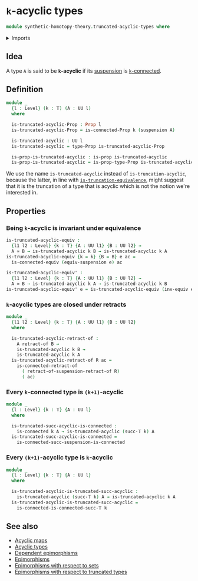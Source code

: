 # `k`-acyclic types

```agda
module synthetic-homotopy-theory.truncated-acyclic-types where
```

<details><summary>Imports</summary>

```agda
open import foundation.connected-types
open import foundation.equivalences
open import foundation.propositions
open import foundation.retracts-of-types
open import foundation.truncation-levels
open import foundation.universe-levels

open import synthetic-homotopy-theory.functoriality-suspensions
open import synthetic-homotopy-theory.suspensions-of-types
```

</details>

## Idea

A type `A` is said to be **`k`-acyclic** if its
[suspension](synthetic-homotopy-theory.suspensions-of-types.md) is
[`k`-connected](foundation.connected-types.md).

## Definition

```agda
module _
  {l : Level} (k : 𝕋) (A : UU l)
  where

  is-truncated-acyclic-Prop : Prop l
  is-truncated-acyclic-Prop = is-connected-Prop k (suspension A)

  is-truncated-acyclic : UU l
  is-truncated-acyclic = type-Prop is-truncated-acyclic-Prop

  is-prop-is-truncated-acyclic : is-prop is-truncated-acyclic
  is-prop-is-truncated-acyclic = is-prop-type-Prop is-truncated-acyclic-Prop
```

We use the name `is-truncated-acyclic` instead of `is-truncation-acyclic`,
because the latter, in line with
[`is-truncation-equivalence`](foundation.truncation-equivalences.md), might
suggest that it is the truncation of a type that is acyclic which is not the
notion we're interested in.

## Properties

### Being `k`-acyclic is invariant under equivalence

```agda
is-truncated-acyclic-equiv :
  {l1 l2 : Level} {k : 𝕋} {A : UU l1} {B : UU l2} →
  A ≃ B → is-truncated-acyclic k B → is-truncated-acyclic k A
is-truncated-acyclic-equiv {k = k} {B = B} e ac =
  is-connected-equiv (equiv-suspension e) ac

is-truncated-acyclic-equiv' :
  {l1 l2 : Level} {k : 𝕋} {A : UU l1} {B : UU l2} →
  A ≃ B → is-truncated-acyclic k A → is-truncated-acyclic k B
is-truncated-acyclic-equiv' e = is-truncated-acyclic-equiv (inv-equiv e)
```

### `k`-acyclic types are closed under retracts

```agda
module _
  {l1 l2 : Level} {k : 𝕋} {A : UU l1} {B : UU l2}
  where

  is-truncated-acyclic-retract-of :
    A retract-of B →
    is-truncated-acyclic k B →
    is-truncated-acyclic k A
  is-truncated-acyclic-retract-of R ac =
    is-connected-retract-of
      ( retract-of-suspension-retract-of R)
      ( ac)
```

### Every `k`-connected type is `(k+1)`-acyclic

```agda
module _
  {l : Level} {k : 𝕋} {A : UU l}
  where

  is-truncated-succ-acyclic-is-connected :
    is-connected k A → is-truncated-acyclic (succ-𝕋 k) A
  is-truncated-succ-acyclic-is-connected =
    is-connected-succ-suspension-is-connected
```

### Every `(k+1)`-acyclic type is `k`-acyclic

```agda
module _
  {l : Level} {k : 𝕋} {A : UU l}
  where

  is-truncated-acyclic-is-truncated-succ-acyclic :
    is-truncated-acyclic (succ-𝕋 k) A → is-truncated-acyclic k A
  is-truncated-acyclic-is-truncated-succ-acyclic =
    is-connected-is-connected-succ-𝕋 k
```

## See also

- [Acyclic maps](synthetic-homotopy-theory.acyclic-maps.md)
- [Acyclic types](synthetic-homotopy-theory.acyclic-types.md)
- [Dependent epimorphisms](foundation.dependent-epimorphisms.md)
- [Epimorphisms](foundation.epimorphisms.md)
- [Epimorphisms with respect to sets](foundation.epimorphisms-with-respect-to-sets.md)
- [Epimorphisms with respect to truncated types](foundation.epimorphisms-with-respect-to-truncated-types.md)
